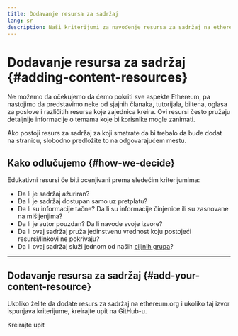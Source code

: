 ```yaml
---
title: Dodavanje resursa za sadržaj
lang: sr
description: Naši kriterijumi za navođenje resursa za sadržaj na ethereum.org
---
```


# Dodavanje resursa za sadržaj {#adding-content-resources}

Ne možemo da očekujemo da ćemo pokriti sve aspekte Ethereum, pa nastojimo da predstavimo neke od sjajnih članaka, tutorijala, biltena, oglasa za poslove i različitih resursa koje zajednica kreira. Ovi resursi često pružaju detaljnije informacije o temama koje bi korisnike mogle zanimati.

Ako postoji resurs za sadržaj za koji smatrate da bi trebalo da bude dodat na stranicu, slobodno predložite to na odgovarajućem mestu.

## Kako odlučujemo {#how-we-decide}

Edukativni resursi će biti ocenjivani prema sledećim kriterijumima:

- Da li je sadržaj ažuriran?
- Da li je sadržaj dostupan samo uz pretplatu?
- Da li su informacije tačne? Da li su informacije činjenice ili su zasnovane na mišljenjima?
- Da li je autor pouzdan? Da li navode svoje izvore?
- Da li ovaj sadržaj pruža jedinstvenu vrednost koju postojeći resursi/linkovi ne pokrivaju?
- Da li ovaj sadržaj služi jednom od naših [ciljnih grupa](https://www.notion.so/efdn/Ethereum-org-User-Persona-Memo-b44dc1e89152457a87ba872b0dfa366c)?

---

## Dodavanje resursa za sadržaj {#add-your-content-resource}

Ukoliko želite da dodate resurs za sadržaj na ethereum.org i ukoliko taj izvor ispunjava kriterijume, kreirajte upit na GitHub-u.

<ButtonLink to="https://github.com/ethereum/ethereum-org-website/issues/new?assignees=&labels=Type%3A+Feature&template=feature_request.yaml&title=">
  Kreirajte upit
</ButtonLink>
